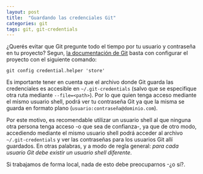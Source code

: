 ```yaml
---
layout: post
title:  "Guardando las credenciales Git"
categories: git
tags: git, git-credentials
---
```


¿Querés evitar que Git pregunte todo el tiempo por tu usuario y contraseña en tu proyecto? Segun, [la documentación de Git](http://git-scm.com/docs/git-credential-store) basta con configurar el proyecto con el siguiente comando:

```shell
git config credential.helper 'store'
```

Es importante tener en cuenta que el archivo donde Git guarda las credenciales es accesible en `~/.git-credentials` (salvo que se especifique otra ruta mediante `--file=<path>`). Por lo que quien tenga acceso mediante el mismo usuario shell, podrá ver tu contraseña Git ya que la misma se guarda en formato plano (`usuario:contraseña@dominio.com`).

Por este motivo, es recomendable utilizar un usuario shell al que ninguna otra persona tenga acceso -o que sea de confianza-, ya que de otro modo, accediendo mediante el mismo usuario shell podrá acceder al archivo  `~/.git-credentials` y ver las contraseñas para los usuarios Git allí guardados. En otras palabras, y a modo de regla general: *para cada usuario Git debe existir un usuario shell diferente*.

Si trabajamos de forma local, nada de esto debe preocuparnos -¿o sí?.
